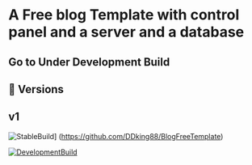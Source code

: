 
# A Free blog Template with control panel and a server and a database


## Go to Under Development Build
## 🔗 Versions
## v1

![StableBuild](https://img.shields.io/static/v1?label=Stable%20Version&message=Not%20Released&color=red)] (https://github.com/DDking88/BlogFreeTemplate)



[![DevelopmentBuild](https://img.shields.io/static/v1?label=Development%20Version&message=Released&color=green)](https://github.com/DDking88/BlogFreeTemplate/tree/development-v1)


